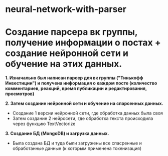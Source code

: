 # neural-network-with-parser
# **Создание парсера вк группы, получение информации о постах + создание нейронной сети и обучение на этих данных.**

**1. Изначально был написан парсер для вк группы ("Тинькофф Инвестиции") и получена информация о каждом посте (количество комментариев, реакций, время публикации и редактирования, просмотров)**
   
**2. Затем создание нейронной сети и обучение на спарсенных данных.**
   - Создание 1 версии нейронной сети, где обработка данных была своя
   - Затем создание 2 нейросети, где обработка текста происходила через функцию TextVectorize

**3. Создание БД (MongoDB) и загрузка данных.**
   - Была создана БД и туда были загружены все спасренные и обработанные данные (к которым применена токенизация)

   
